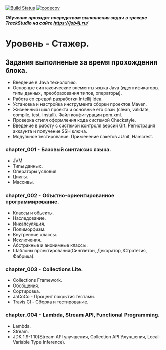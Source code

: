 ﻿[![Build Status](https://travis-ci.org/Slevkelebr/job4j_elementary.svg?branch=hotfix_3)](https://travis-ci.org/Slevkelebr/job4j_elementary)
[![codecov](https://codecov.io/gh/Slevkelebr/job4j/branch/hotfix_3/graph/badge.svg)](https://codecov.io/gh/Slevkelebr/job4j)

***Обучение проходит посредством выполнения задач в трекере TrackStudio на сайте https://job4j.ru/***

**Уровень - Стажер.**
====================

**Задания выполненые за время прохождения блока.**
-------------------------------------------------

 - Введение в Java технологию.<br/>
 - Основные синтаксические элементы языка Java (идентификаторы, типы данных, преобразования типов, операторы).<br/>
 - Работа со средой разработки Intellij Idea.<br/>
 - Установка и настройка инструмента сборки проектов Maven.<br/>
 - Жизненный цикл проекта и основные его фазы (clean, validate, compile, test, install). Файл конфигурации pom.xml.<br/>
 - Проверка стиля оформления кода системой Checkstyle.<br/>
 - Введение в работу с системой контроля версий Git. Регистрация аккаунта и получение SSH ключа.<br/>
 - Модульное тестирование. Применение пакетов JUnit, Hamcrest.<br/>

### chapter_001 - Базовый синтаксис языка.

 - JVM<br/>
 - Типы данных.<br/>
 - Операторы условия.<br/>
 - Циклы.<br/>
 - Массивы.<br/>

### chapter_002 - Объктно-ориентированное программирование.

 - Классы и обьекты.<br/>
 - Наследование.<br/>
 - Инкапсуляция.<br/>
 - Полиморфизм.<br/>
 - Внутренние классы.<br/>
 - Исключения.<br/>
 - Абстракные и анонимные классы.<br/>
 - Шаблоны проектирования(Синглетон, Декоратор, Стратегия, Фабрика).<br/>

### chapter_003 - Collections Lite.

 - Collections Framework.<br/>
 - Обобщения.<br/>
 - Сортировка.<br/>
 - JaCoCo - Процент покрытия тестами.<br/>
 - Travis CI - Сборка и тестирование.<br/>

### chapter_004 - Lambda, Stream API, Functional Programming.

 - Lambda.<br/>
 - Stream.<br/>
 - JDK 1.9-1.10(Stream API улучшения, Collection API Улучшения, Local-Variable Type Inference).
